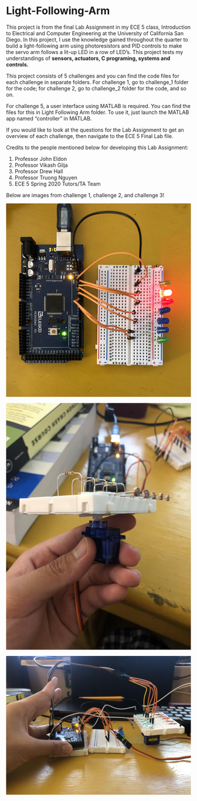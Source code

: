 # Light-Following-Arm

This project is from the final Lab Assignment in my ECE 5 class, Introduction to Electrical and Computer Engineering at the University of California San Diego. In this project, I use the knowledge gained throughout the quarter to build a light-following arm using photoresistors and PID controls to make the servo arm follows a lit-up LED in a row of LED’s. This project tests my understandings of **sensors, actuators, C programing, systems and controls.**

This project consists of 5 challenges and you can find the code files for each challenge in separate folders. For challenge 1, go to challenge_1 folder for the code; for challenge 2, go to challenge_2 folder for the code, and so on.

For challenge 5, a user interface using MATLAB is required. You can find the files for this in Light Following Arm folder. To use it, just launch the MATLAB app named “controller” in MATLAB.

If you would like to look at the questions for the Lab Assignment to get an overview of each challenge, then navigate to the ECE 5 Final Lab file.

Credits to the people mentioned below for developing this Lab Assignment:

1. Professor John Eldon
2. Professor Vikash Gilja
3. Professor Drew Hall
4. Professor Truong Nguyen
5. ECE 5 Spring 2020 Tutors/TA Team

Below are images from challenge 1, challenge 2, and challenge 3!

![alt text](https://github.com/fadli0029/Light-Following-Arm/blob/main/images/challenge%201.jpg?raw=true)


![alt text](https://github.com/fadli0029/Light-Following-Arm/blob/main/images/challenge%202.jpg?raw=true)


![alt text](https://github.com/fadli0029/Light-Following-Arm/blob/main/images/challenge%203.jpg?raw=true)

